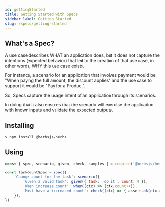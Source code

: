 ```yaml
---
id: gettingStarted
title: Getting Started with Specs
sidebar_label: Getting Started
slug: /specs/getting-started
---
```


## What's a Spec?

A use case describes WHAT an application does, but it does not capture the intentions (expected behavior) that led to the creation of that use case, in other words, WHY this use case exists.

For instance, a scenario for an application that involves payment would be "When paying the full amount, the discount applies" and the use case to support it would be "Pay for a Product". 

So, Specs capture the usage intent of an application through its scenarios. 

In doing that it also ensures that the scenario will exercise the application with known inputs and validate the expected outputs.

## Installing

```bash
$ npm install @herbsjs/herbs
```

## Using

```javascript
const { spec, scenario, given, check, samples } = require('@herbsjs/herbs').specs

const taskCountSpec = spec({
    'Change count for the task': scenario({
        'Given a valid task': given({ task: 'do it', count: 0 }),
        'When increase count': when((ctx) => (ctx.count++)),
        'Must have a increased count': check((ctx) => { assert.ok(ctx.count === 1) }),
    }),
})
```
